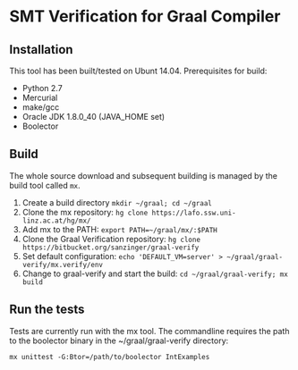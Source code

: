 SMT Verification for Graal Compiler
===================================

Installation
------------

This tool has been built/tested on Ubunt 14.04.
Prerequisites for build:

* Python 2.7
* Mercurial
* make/gcc
* Oracle JDK 1.8.0_40 (JAVA_HOME set)
* Boolector

Build
-----
The whole source download and subsequent building is managed by the build tool called `mx`.

1. Create a build directory `mkdir ~/graal; cd ~/graal`
2. Clone the mx repository: `hg clone https://lafo.ssw.uni-linz.ac.at/hg/mx/`
3. Add mx to the PATH: `export PATH=~/graal/mx/:$PATH`
4. Clone the Graal Verification repository: `hg clone https://bitbucket.org/sanzinger/graal-verify`
5. Set default configuration: `echo 'DEFAULT_VM=server' > ~/graal/graal-verify/mx.verify/env`
6. Change to graal-verify and start the build: `cd ~/graal/graal-verify; mx build`

Run the tests
-------------
Tests are currently run with the mx tool. The commandline requires the path to the boolector binary in the ~/graal/graal-verify directory:

`mx unittest -G:Btor=/path/to/boolector IntExamples`